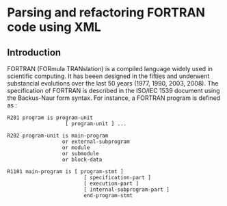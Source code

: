 # Parsing and refactoring FORTRAN code using XML

## Introduction

FORTRAN (FORmula TRANslation) is a compiled language widely used in scientific computing. It has beeen
designed in the fifties and underwent substancial evolutions over the last 50 years (1977, 1990, 2003, 2008).
The specification of FORTRAN is described in the ISO/IEC 1539 document using the Backus-Naur form syntax. For
instance, a FORTRAN program is defined as :

    R201 program is program-unit
                       [ program-unit ] ...
    
    R202 program-unit is main-program
                      or external-subprogram
                      or module
                      or submodule
                      or block-data
    
    R1101 main-program is [ program-stmt ]
                             [ specification-part ]
                             [ execution-part ]
                             [ internal-subprogram-part ]
                             end-program-stmt
